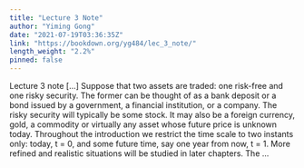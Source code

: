 ```yaml
---
title: "Lecture 3 Note"
author: "Yiming Gong"
date: "2021-07-19T03:36:35Z"
link: "https://bookdown.org/yg484/lec_3_note/"
length_weight: "2.2%"
pinned: false
---
```


Lecture 3 note [...] Suppose that two assets are traded: one risk-free and one risky security. The
former can be thought of as a bank deposit or a bond issued by a government,
a financial institution, or a company. The risky security will typically be some
stock. It may also be a foreign currency, gold, a commodity or virtually any
asset whose future price is unknown today. Throughout the introduction we restrict the time scale to two instants only:
today, t = 0, and some future time, say one year from now, t = 1. More refined
and realistic situations will be studied in later chapters. The ...
